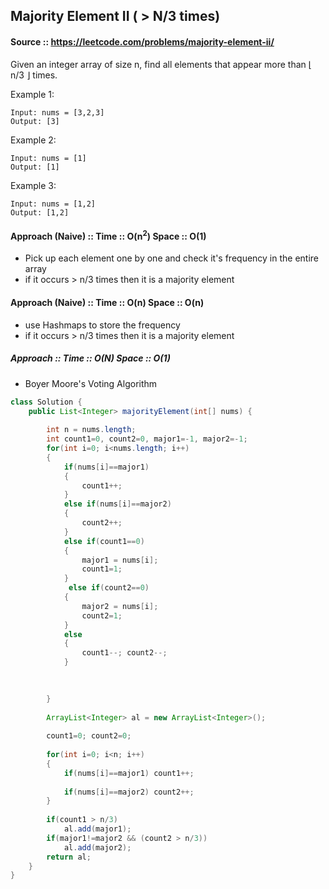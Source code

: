 ﻿## Majority Element II ( > N/3 times)

#### Source :: https://leetcode.com/problems/majority-element-ii/


Given an integer array of size n, 
find all elements that appear more than ⌊ n/3 ⌋ times.

Example 1:
```
Input: nums = [3,2,3]
Output: [3]
```
Example 2:
```
Input: nums = [1]
Output: [1]
```
Example 3:
```
Input: nums = [1,2]
Output: [1,2]
```

#### Approach (Naive) :: Time :: O(n<sup>2</sup>) Space :: O(1)
- Pick up each element one by one and check it's frequency in the entire array
- if it occurs > n/3 times then it is a majority element

#### Approach (Naive) :: Time :: O(n) Space :: O(n)
- use Hashmaps to store the frequency
- if it occurs > n/3 times then it is a majority element


##### Approach :: Time :: O(N) Space :: O(1)
- Boyer Moore's Voting Algorithm

```java
class Solution {
    public List<Integer> majorityElement(int[] nums) {
        
        int n = nums.length;
        int count1=0, count2=0, major1=-1, major2=-1;
        for(int i=0; i<nums.length; i++)
        {
            if(nums[i]==major1)
            {
                count1++;
            }
            else if(nums[i]==major2)
            {
                count2++;
            }
            else if(count1==0)
            {
                major1 = nums[i];
                count1=1;
            }            
             else if(count2==0)
            {
                major2 = nums[i];
                count2=1;
            }
            else 
            {
                count1--; count2--;
            }
            
            

        }
        
        ArrayList<Integer> al = new ArrayList<Integer>();
        
        count1=0; count2=0;
        
        for(int i=0; i<n; i++)
        {
            if(nums[i]==major1) count1++;
            
            if(nums[i]==major2) count2++;
        }
        
        if(count1 > n/3)
            al.add(major1);
        if(major1!=major2 && (count2 > n/3))
            al.add(major2);
        return al;
    }
}
```